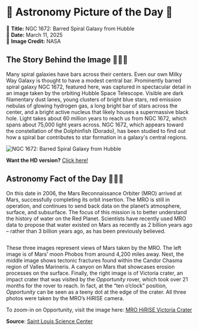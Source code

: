 # 🌌 Astronomy Picture of the Day 🌌
🔭 **Title:** NGC 1672: Barred Spiral Galaxy from Hubble  
📅 **Date:** March 11, 2025  
📸 **Image Credit:** NASA  

## The Story Behind the Image 🧑‍🚀🔭
Many spiral galaxies have bars across their centers.  Even our own Milky Way Galaxy is thought to have a modest central bar. Prominently barred spiral galaxy NGC 1672, featured here, was captured in spectacular detail in an image taken by the orbiting Hubble Space Telescope. Visible are dark filamentary dust lanes, young clusters of bright blue stars, red emission nebulas of glowing hydrogen gas, a long bright bar of stars across the center, and a bright active nucleus that likely houses a supermassive black hole.  Light takes about 60 million years to reach us from NGC 1672, which spans about 75,000 light years across. NGC 1672, which appears toward the constellation of the Dolphinfish (Dorado), has been studied to find out how a spiral bar contributes to star formation in a galaxy's central regions.

![NGC 1672: Barred Spiral Galaxy from Hubble](https://apod.nasa.gov/apod/image/2503/NGC1672B_Hubble_1080.jpg)

**Want the HD version?** [Click here!](https://apod.nasa.gov/apod/image/2503/NGC1672B_Hubble_4000.jpg)

## Astronomy Fact of the Day 👩‍🚀🚀
<p>On this date in 2006, the Mars Reconnaissance Orbiter (MRO) arrived at Mars, successfully completing its orbit insertion. The MRO is still in operation, and continues to send back data on the planet’s atmosphere, surface, and subsurface. The focus of this mission is to better understand the history of water on the Red Planet. Scientists have recently used MRO data to propose that water existed on Mars as recently as 2 billion years ago – rather than 3 billion years ago, as has been previously believed.</p>
<p><img src="https://www.slsc.org/wp-content/uploads/2025/03/mar-10.jpg" alt=""/></p>
<p>These three images represent views of Mars taken by the MRO. The left image is of Mars’ moon Phobos from around 4,200 miles away. Next, the middle image shows tectonic fractures found within the Candor Chasma region of Valles Marineris. A canyon on Mars that showcases erosion processes on the surface. Finally, the right image is of Victoria crater, an impact crater that was visited by the <em>Opportunity</em> rover, which took over 21 months for the rover to reach. In fact, at the “ten o’clock” position, <em>Opportunity</em> can be seen as a teeny dot at the edge of the crater. All three photos were taken by the MRO’s HiRISE camera.</p>
<p>To zoom-in on Opportunity, visit the image here: <a href="https://en.wikipedia.org/wiki/Mars_Reconnaissance_Orbiter#/media/File:Victoria_crater_from_HiRise.jpg" rel="noopener noreferrer nofollow" target="_blank">MRO HiRISE Victoria Crater</a></p>

**Source**: [Saint Louis Science Center](https://www.slsc.org/astronomy-fact-of-the-day-march-10-2025/)
